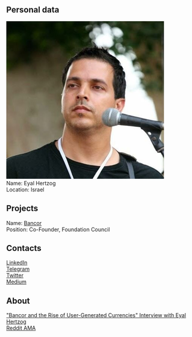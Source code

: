 ## Personal data
![photo](photo/eyal_hertzog.jpeg)  
Name: Eyal Hertzog   
Location: Israel  
## Projects 
Name: [Bancor](../projects/bancor.md)  
Position: Co-Founder, Foundation Council
## Contacts
[LinkedIn](https://www.linkedin.com/in/hertzog/)  
[Telegram](https://t.me/Hertzog)  
[Twitter](https://twitter.com/eyal)  
[Medium](https://medium.com/@eyul)
## About
["Bancor and the Rise of User-Generated Currencies" Interview with Eyal Hertzog](https://epicenter.tv/episode/194/)  
[Reddit AMA](https://www.reddit.com/r/ArkEcosystem/comments/6e8rhy/ama_with_bancor_eyal_hertzog_eyal/)
